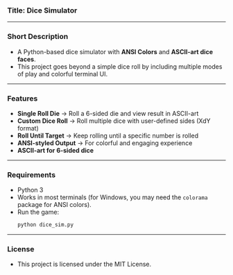 ### Title: Dice Simulator

---

### Short Description
- A Python-based dice simulator with **ANSI Colors** and **ASCII-art dice faces**.
- This project goes beyond a simple dice roll by including multiple modes of play and colorful terminal UI.

---

### Features
- **Single Roll Die** -> Roll a 6-sided die and view result in ASCII-art
- **Custom Dice Roll** -> Roll multiple dice with user-defined sides (XdY format)
- **Roll Until Target** -> Keep rolling until a specific number is rolled
- **ANSI-styled Output** -> For colorful and engaging experience
- **ASCII-art for 6-sided dice**

---

### Requirements
- Python 3
- Works in most terminals (for Windows, you may need the `colorama` package for ANSI colors).
- Run the game:
  ```bash
  python dice_sim.py

---

### License
- This project is licensed under the MIT License.